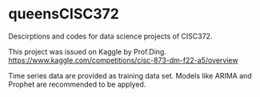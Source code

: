 # queensCISC372
Descirptions and codes for data science projects of CISC372.

This project was issued on Kaggle by Prof.Ding.
https://www.kaggle.com/competitions/cisc-873-dm-f22-a5/overview

Time series data are provided as training data set. Models like ARIMA and Prophet are recommended to be applyed. 
